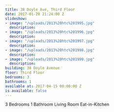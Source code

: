 ```yaml
---
title: 38 Doyle Ave, Third Floor
date: 2017-01-28 21:24:00 Z
slideshow:
- image: "/uploads/2013%20htc%201995.jpg"
  description:
- image: "/uploads/2013%20htc%201996.jpg"
  description:
- image: "/uploads/2013%20htc%201997.jpg"
  description:
- image: "/uploads/2013%20htc%201998.jpg"
  description:
- image: "/uploads/2013%20htc%201999.jpg"
  description:
building: 38 Doyle Avenue
floor: Third Floor
bedrooms: 3
bathrooms: 1
available at: 2017-04-15 00:00:00 Z
is available: false
---
```


3 Bedrooms
1 Bathroom
Living Room
Eat-in-Kitchen
